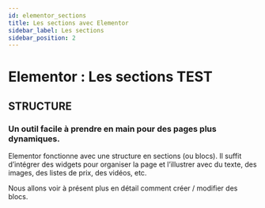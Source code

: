 ```yaml
---
id: elementor_sections
title: Les sections avec Elementor
sidebar_label: Les sections
sidebar_position: 2
---
```


# Elementor : Les sections TEST

## STRUCTURE

### Un outil facile à prendre en main pour des pages plus dynamiques.

Elementor fonctionne avec une structure en sections (ou blocs). Il suffit d’intégrer des widgets pour organiser la page et l’illustrer avec du texte, des images, des listes de prix, des vidéos, etc.

Nous allons voir à présent plus en détail comment créer / modifier des blocs.
